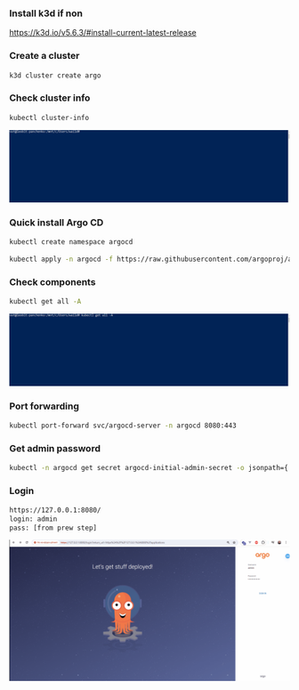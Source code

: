 ### Install k3d if non
https://k3d.io/v5.6.3/#install-current-latest-release

### Create a cluster
```bash
k3d cluster create argo
```

### Check cluster info
```bash
kubectl cluster-info
```
![Image](../.data/k3d_cluster_info.gif)

### Quick install Argo CD

```bash
kubectl create namespace argocd
```

```bash
kubectl apply -n argocd -f https://raw.githubusercontent.com/argoproj/argo-cd/stable/manifests/install.yaml
```

### Check components
```bash
kubectl get all -A
```
![Image](../.data/k3d_argo_components.gif)

### Port forwarding
```bash
kubectl port-forward svc/argocd-server -n argocd 8080:443
```
### Get admin password
```bash
kubectl -n argocd get secret argocd-initial-admin-secret -o jsonpath={.data.password} | base64 -d; echo
```

### Login
    https://127.0.0.1:8080/
    login: admin
    pass: [from prew step]

![Image](../.data/k3d_argo_login.gif)
    